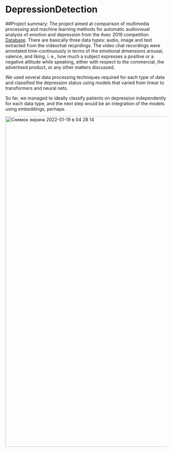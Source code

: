 
# DepressionDetection
##Project summary:
The project aimed at comparison of multimedia processing and machine learning methods for automatic audiovisual analysis of emotion and depression from the 
Avec 2019 competition [Database](https://drive.google.com/drive/folders/1w1zvscLanL8wKEm6fPvQBJ-pqRqe-fzH?usp=sharing). There are basically three data types: audio, image and text extracted from the videochat recprdings. The video chat recordings were annotated time-continuously in terms of the emotional dimensions arousal, valence, and liking, i. e., how much a subject expresses a positive or a negative attitude while speaking, either with respect to the commercial, the advertised product, or any other matters discussed. 

We used several data processing techniques required for each type of data and classified the depression status using models that varied from linear to transformers and neural nets. 

So far, we managed to ideally classify patients on depression independently for each data type, and the next step would be an integration of the models using embeddings, perhaps.

<img width="1031" alt="Снимок экрана 2022-01-19 в 04 28 14" src="https://user-images.githubusercontent.com/73485842/150058638-9d861a77-cdb1-43f0-8a16-82f01b97273d.png">
